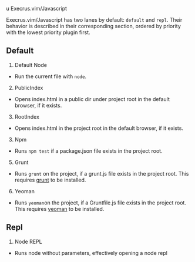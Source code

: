u Execrus.vim/Javascript

Execrus.vim/Javascript has two lanes by default: `default` and `repl`. Their
behavior is described in their corresponding section, ordered by priority with
the lowest priority plugin first.

## Default

1. Default Node
  - Run the current file with `node`.
2. PublicIndex
  - Opens index.html in a public dir under project root in the default browser, if it exists.
3. RootIndex
  - Opens index.html in the project root in the default browser, if it exists.
3. Npm
  - Runs `npm test` if a package.json file exists in the project root.
5. Grunt
  - Runs `grunt` on the project, if a grunt.js file exists in the project root.
    This requires [grunt](http://gruntjs.com) to be installed.
6. Yeoman
  - Runs `yeoman`on the project, if a Gruntfile.js file exists in the project root.
    This requires [yeoman](http://yeoman.io) to be installed.

## Repl

1. Node REPL
  - Runs node without parameters, effectively opening a node repl
